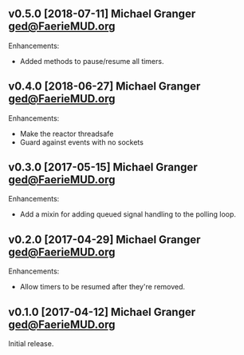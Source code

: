 ## v0.5.0 [2018-07-11] Michael Granger <ged@FaerieMUD.org>

Enhancements:

- Added methods to pause/resume all timers.


## v0.4.0 [2018-06-27] Michael Granger <ged@FaerieMUD.org>

Enhancements:

- Make the reactor threadsafe
- Guard against events with no sockets


##  v0.3.0 [2017-05-15] Michael Granger <ged@FaerieMUD.org>

Enhancements:

- Add a mixin for adding queued signal handling to the polling loop.


##  v0.2.0 [2017-04-29] Michael Granger <ged@FaerieMUD.org>

Enhancements:

- Allow timers to be resumed after they're removed.


## v0.1.0 [2017-04-12] Michael Granger <ged@FaerieMUD.org>

Initial release.

